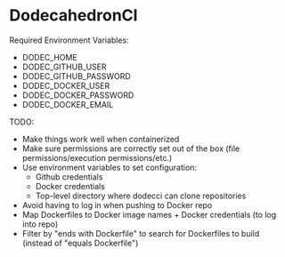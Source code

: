 DodecahedronCI
==============

Required Environment Variables:
* DODEC\_HOME
* DODEC\_GITHUB\_USER
* DODEC\_GITHUB\_PASSWORD
* DODEC\_DOCKER\_USER
* DODEC\_DOCKER\_PASSWORD
* DODEC\_DOCKER\_EMAIL

TODO:
* Make things work well when containerized
* Make sure permissions are correctly set out of the box (file permissions/execution permissions/etc.)
* Use environment variables to set configuration:
  * Github credentials
  * Docker credentials
  * Top-level directory where dodecci can clone repositories
* Avoid having to log in when pushing to Docker repo
* Map Dockerfiles to Docker image names + Docker credentials (to log into repo)
* Filter by "ends with Dockerfile" to search for Dockerfiles to build (instead of "equals Dockerfile")
